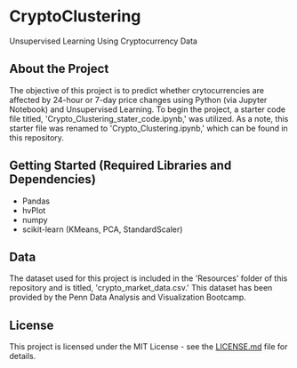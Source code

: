 # CryptoClustering
Unsupervised Learning Using Cryptocurrency Data

## About the Project
The objective of this project is to predict whether crytocurrencies are affected by 24-hour or 7-day price changes
using Python (via Jupyter Notebook) and Unsupervised Learning. 
To begin the project, a starter code file titled, 'Crypto_Clustering_stater_code.ipynb,' was utilized. As a note, 
this starter file was renamed to 'Crypto_Clustering.ipynb,' which can be found in this repository.

## Getting Started (Required Libraries and Dependencies)
- Pandas
- hvPlot
- numpy
- scikit-learn (KMeans, PCA, StandardScaler)

## Data 
The dataset used for this project is included in the 'Resources' folder of this repository and is titled,
'crypto_market_data.csv.' This dataset has been provided by the Penn Data Analysis and Visualization Bootcamp. 

## License
This project is licensed under the MIT License - see the [LICENSE.md](LICENSE.md) file for details.
